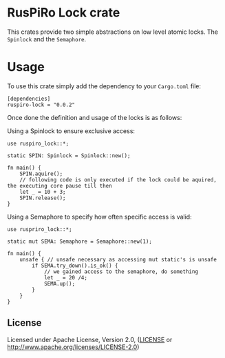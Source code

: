 # RusPiRo Lock crate

This crates provide two simple abstractions on low level atomic locks. The ``Spinlock`` and the ``Semaphore``.

# Usage

To use this crate simply add the dependency to your ``Cargo.toml`` file:
```
[dependencies]
ruspiro-lock = "0.0.2"
```

Once done the definition and usage of the locks is as follows:

Using a Spinlock to ensure exclusive access:
```
use ruspiro_lock::*;

static SPIN: Spinlock = Spinlock::new();

fn main() {
    SPIN.aquire();
    // following code is only executed if the lock could be aquired, the executing core pause till then
    let _ = 10 + 3;
    SPIN.release();
}
```

Using a Semaphore to specify how often specific access is valid:
```
use ruspriro_lock::*;

static mut SEMA: Semaphore = Semaphore::new(1);

fn main() {
    unsafe { // unsafe necessary as accessing mut static's is unsafe
        if SEMA.try_down().is_ok() {
            // we gained access to the semaphore, do something
            let _ = 20 /4;
            SEMA.up();
        }
    }
}
```

## License
Licensed under Apache License, Version 2.0, ([LICENSE](LICENSE) or http://www.apache.org/licenses/LICENSE-2.0)